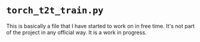 # `torch_t2t_train.py`

This is basically a file that I have started to work on in free time. It's not part of the project in
any official way. It is a work in progress.